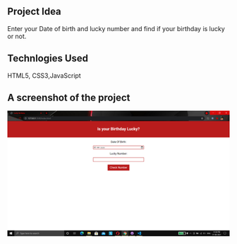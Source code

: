 ## Project Idea
Enter your Date of birth and lucky number and find if your birthday is lucky or not.
## Technlogies Used
HTML5, CSS3,JavaScript
## A screenshot of the project
![Image](./Image/Screenshot.png)
